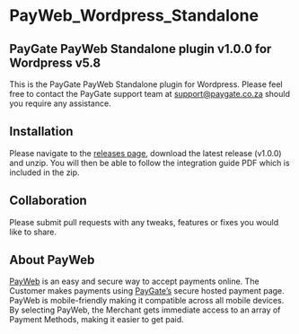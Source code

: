 # PayWeb_Wordpress_Standalone

## PayGate PayWeb Standalone plugin v1.0.0 for Wordpress v5.8

This is the PayGate PayWeb Standalone plugin for Wordpress. Please feel free to contact the PayGate support team at support@paygate.co.za should you require any assistance.

## Installation

Please navigate to the [releases page](https://github.com/PayGate/PayWeb_Wordpress_Standalone/releases), download the
latest release (v1.0.0) and unzip. You will then be able to follow the integration guide PDF which is included in the
zip.

## Collaboration

Please submit pull requests with any tweaks, features or fixes you would like to share.

## About PayWeb

[PayWeb](https://www.paygate.co.za/paygate-products/payweb/) is an easy and secure way to accept payments online. The Customer makes payments using [PayGate’s](https://www.paygate.co.za/) secure hosted payment page. PayWeb is mobile-friendly making it compatible across all mobile devices. By selecting PayWeb, the Merchant gets immediate access to an array of Payment Methods, making it easier to get paid.
